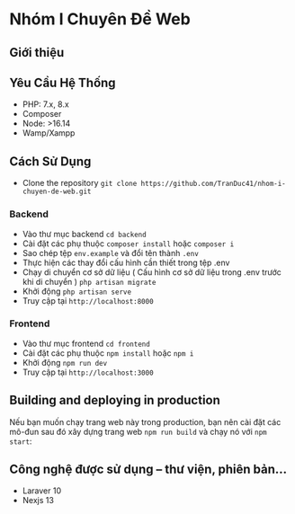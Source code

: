 # Nhóm I Chuyên Đề Web
## Giới thiệu
## Yêu Cầu Hệ Thống
* PHP: 7.x, 8.x
* Composer
* Node: >16.14
* Wamp/Xampp
## Cách Sử Dụng
- Clone the repository
  `git clone https://github.com/TranDuc41/nhom-i-chuyen-de-web.git`
### Backend
- Vào thư mục backend
  `cd backend`
- Cài đặt các phụ thuộc
  `composer install` hoặc `composer i`
- Sao chép tệp `env.example` và đổi tên thành `.env`
- Thực hiện các thay đổi cấu hình cần thiết trong tệp .env
- Chạy di chuyển cơ sở dữ liệu ( Cấu hình cơ sở dữ liệu trong .env trước khi di chuyển )
  `php artisan migrate`
- Khởi động
  `php artisan serve`
- Truy cập tại `http://localhost:8000`
### Frontend
- Vào thư mục frontend
  `cd frontend`
- Cài đặt các phụ thuộc
  `npm install` hoặc `npm i`
- Khởi động
  `npm run dev`
- Truy cập tại `http://localhost:3000`
## Building and deploying in production
Nếu bạn muốn chạy trang web này trong production, bạn nên cài đặt các mô-đun sau đó xây dựng trang web `npm run build` và chạy nó với `npm start`:
## Công nghệ được sử dụng – thư viện, phiên bản…
- Laraver 10
- Nexjs 13
